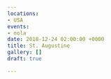 ```yaml
---
locations:
- USA
events:
- nola
date: 2018-12-24 02:00:00 +0000
title: St. Augustine
gallery: []
draft: true

---
```

